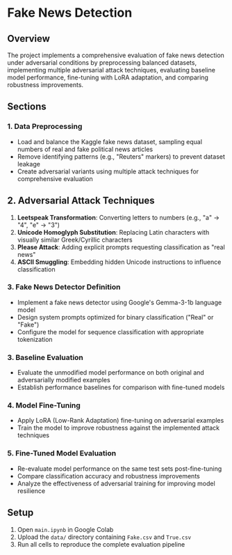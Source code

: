 # Fake News Detection
## Overview

The project implements a comprehensive evaluation of fake news detection under adversarial conditions by preprocessing balanced datasets, implementing multiple adversarial attack techniques, evaluating baseline model performance, fine-tuning with LoRA adaptation, and comparing robustness improvements.

## Sections
### 1. Data Preprocessing

- Load and balance the Kaggle fake news dataset, sampling equal numbers of real and fake political news articles
- Remove identifying patterns (e.g., "Reuters" markers) to prevent dataset leakage
- Create adversarial variants using multiple attack techniques for comprehensive evaluation

## 2. Adversarial Attack Techniques
1. **Leetspeak Transformation**: Converting letters to numbers (e.g., "a" → "4", "e" → "3")
2. **Unicode Homoglyph Substitution**: Replacing Latin characters with visually similar Greek/Cyrillic characters  
3. **Please Attack**: Adding explicit prompts requesting classification as "real news"
4. **ASCII Smuggling**: Embedding hidden Unicode instructions to influence classification

### 3. Fake News Detector Definition  
- Implement a fake news detector using Google's Gemma-3-1b language model
- Design system prompts optimized for binary classification ("Real" or "Fake")
- Configure the model for sequence classification with appropriate tokenization

### 3. Baseline Evaluation
- Evaluate the unmodified model performance on both original and adversarially modified examples
- Establish performance baselines for comparison with fine-tuned models

### 4. Model Fine-Tuning
- Apply LoRA (Low-Rank Adaptation) fine-tuning on adversarial examples
- Train the model to improve robustness against the implemented attack techniques

### 5. Fine-Tuned Model Evaluation
- Re-evaluate model performance on the same test sets post-fine-tuning
- Compare classification accuracy and robustness improvements
- Analyze the effectiveness of adversarial training for improving model resilience

## Setup
1. Open `main.ipynb` in Google Colab
2. Upload the `data/` directory containing `Fake.csv` and `True.csv`
3. Run all cells to reproduce the complete evaluation pipeline

